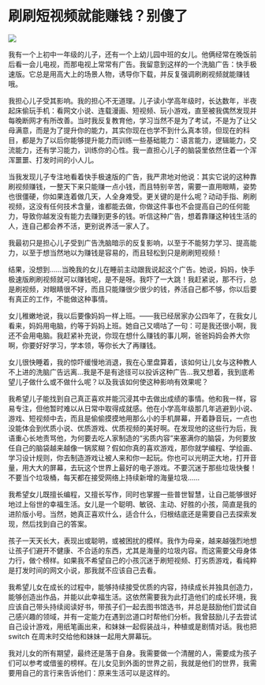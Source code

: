 # 刷刷短视频就能赚钱？别傻了

![](https://i.xue.cn/ab14126.jpg)

我有一个上初中一年级的儿子，还有一个上幼儿园中班的女儿。他俩经常在晚饭前后看一会儿电视，而那电视上常常有广告。我留意到这样的一个洗脑广告：快手极速版。它总是用高大上的场景人物，诱导你下载，并反复强调刷刷视频就能赚钱哦。

我担心儿子受其影响。我的担心不无道理。儿子读小学高年级时，长达数年，半夜起床偷玩手机：看网文小说、连载漫画、短视频、玩小游戏，直至被我偶然发现并每晚断网才有所改善。当时我反复教育他，学习当然不是为了考试，不是为了让父母满意，而是为了提升你的能力，其实你现在也学不到什么真本领，但现在的科目，都是为了以后你能够提升能力而训练一些基础能力：语言能力，逻辑能力，交流能力，还有学习能力，训练你的心性。我一直担心儿子的脑袋里依然住着一个浑浑噩噩、打发时间的小人儿。

当我发现儿子专注地看着快手极速版的广告，我严肃地对他说：其实它说的这种靠刷视频赚钱，一整天下来只能赚一点小钱，而且特别辛苦，需要一直用眼睛，姿势也很僵硬，你如果连着做几天，人全身难受。更关键的是什么呢？动动手指、刷刷视频，这没有任何技术含量，谁都能去做，你做这件事也不会提高自己的任何能力，导致你越发没有能力去赚到更多的钱。听信这种广告，想着靠赚这种钱生活的人，连自己都会养不活，更别说养活一家人了。

我最初只是担心儿子受到广告洗脑暗示的反复影响，以至于不能努力学习、提高能力，以至于想当然地以为赚钱是容易的，而且轻松到只是刷刷短视频！

结果，没想到……当晚我的女儿在睡前主动跟我说起这个广告。她说，妈妈，快手极速版刷刷视频就可以赚钱呢，是不是呀。我吓了一大跳！我赶紧说，那不行，总是刷视频，对眼睛很不好，而且只能赚很少很少的钱，养活自己都不够，你以后要有真正的工作，不能做这种事情。

女儿稚嫩地说，我以后要像妈妈一样上班。——我已经居家办公四年了，在我女儿看来，妈妈用电脑，约等于妈妈上班。她自己又嘀咕了一句：可是我还很小啊，我还不会用电脑。我赶紧补充说，你现在想什么赚钱的事儿啊，爸爸妈妈会养大你啊，你要好好学习，学本领，等你长大了再赚钱。

女儿很快睡着，我的惊吓缓慢地消退，我在心里盘算着，该如何让儿女与这种教人不上进的洗脑广告远离…我是不是有途径可以投诉这种广告…我又想着，我到底希望儿子做什么或不做什么呢？以及我该如何使这种影响有效果呢？

我希望儿子能找到自己真正喜欢并能沉浸其中去做出成绩的事情。他和我一样，容易专注，但他暂时难以从日常中取得成就感。他在小学高年级那几年逃避到小说、游戏、短视频中去，而且是偷偷摸摸地用那么小的手机屏幕，开着静音玩，一点也没能体会到优质小说、优质游戏、优质视频的美好啊。在发现他的这些行为后，我语重心长地责骂他，为何要去吃人家制造的“劣质内容”来塞满你的脑袋，为何要放任自己的脑袋越来越像一锅浆糊？假如你真的喜欢游戏，那你就学编程、学绘画、学习设计规则，你去制造游戏让被人来和你一起玩。你也可以光明正大地，打开音量，用大大的屏幕，去玩这个世界上最好的电子游戏。不要沉迷于那些垃圾快餐！不要当个垃圾桶，每天都在接受网络上持续新增的海量垃圾……

我希望女儿既擅长编程，又擅长写作，同时也掌握一些普世智慧，让自己能够很好地过上俗世的幸福生活。女儿是一个聪明、敏锐、主动、好胜的小孩，简直是我的进阶版小号。当然，她真正喜欢什么，适合什么，归根结底还是需要自己去探索发现，然后找到自己的答案。

孩子一天天长大，表现出或聪明，或被困扰的模样。我作为母亲，越来越强烈地想让孩子们避开不健康、不合适的东西，尤其是海量的垃圾内容。而这需要父母身体力行，做个榜样。如果我不希望自己的小孩沉迷于刷短视频、打劣质游戏，看纯粹是打发时间的网文小说，那我就不应该自己去看。

我希望儿女在成长的过程中，能够持续接受优质的内容，持续成长并独具创造力，能够创造出作品，并能以此幸福生活。这依然需要我为此打造他们的成长环境，我应该自己带头持续阅读好书，带孩子们一起去图书馆选书，并总是鼓励他们尝试自己感兴趣的领域，并有一定能力在遇到岔道口时帮他们分析。我曾鼓励儿子去尝试自己设计游戏，用纸笔画出来，和妹妹一起假装战斗，种植或是剧情对话。我也把 switch 在周末时交给他和妹妹一起用大屏幕玩。

我对儿女的所有期望，最终还是落于自身。我需要做一个清醒的人，需要成为孩子们可以参考或借鉴的榜样。在儿女见到外面的世界之前，我就是他们的世界，我需要用自己的言行来告诉他们：原来生活可以是这样的。

<!---

tags:  #亲子教育 #阅读 

created_at: 2021-12-06

updated_at: 2021-12-06

--->